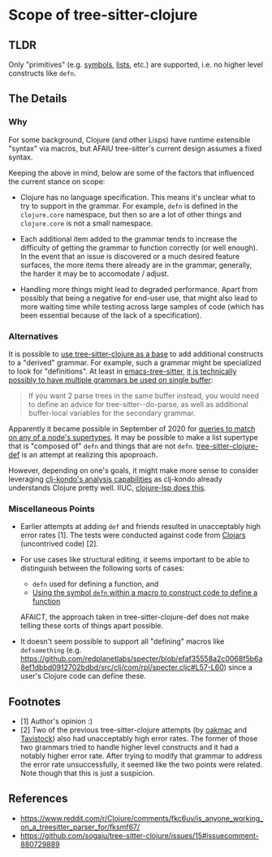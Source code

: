 # Scope of tree-sitter-clojure

## TLDR

Only "primitives"
(e.g. [symbols](https://github.com/sogaiu/tree-sitter-clojure/blob/c00293fb0cd5ce3a7005c0601e9b546c1ea73094/grammar.js#L280-L282),
[lists](https://github.com/sogaiu/tree-sitter-clojure/blob/c00293fb0cd5ce3a7005c0601e9b546c1ea73094/grammar.js#L307-L309),
etc.)  are supported, i.e. no higher level constructs like `defn`.

## The Details

### Why

For some background, Clojure (and other Lisps) have runtime extensible
"syntax" via macros, but AFAIU tree-sitter's current design assumes a
fixed syntax.

Keeping the above in mind, below are some of the factors that
influenced the current stance on scope:

* Clojure has no language specification.  This means it's unclear what
  to try to support in the grammar.  For example, `defn` is defined in
  the `clojure.core` namespace, but then so are a lot of other things
  and `clojure.core` is not a small namespace.

* Each additional item added to the grammar tends to increase the
  difficulty of getting the grammar to function correctly (or well
  enough).  In the event that an issue is discovered or a much desired
  feature surfaces, the more items there already are in the grammar,
  generally, the harder it may be to accomodate / adjust.

* Handling more things might lead to degraded performance.  Apart from
  possibly that being a negative for end-user use, that might also
  lead to more waiting time while testing across large samples of code
  (which has been essential because of the lack of a specification).

### Alternatives

It is possible to [use tree-sitter-clojure as a
base](https://github.com/tree-sitter/tree-sitter/issues/645) to add
additional constructs to a "derived" grammar.  For example, such a
grammar might be specialized to look for "definitions".  At least in
[emacs-tree-sitter](https://github.com/ubolonton/emacs-tree-sitter),
[it is technically possibly to have multiple grammars be used on
single
buffer](https://github.com/ubolonton/emacs-tree-sitter/discussions/129#discussioncomment-502836):

> If you want 2 parse trees in the same buffer instead, you would need
> to define an advice for tree-sitter--do-parse, as well as additional
> buffer-local variables for the secondary grammar.

Apparently it became possible in September of 2020 for [queries to
match on any of a node's
supertypes](https://github.com/tree-sitter/tree-sitter/pull/738).  It
may be possible to make a list supertype that is "composed of" `defn`
and things that are not `defn`.
[tree-sitter-clojure-def](https://github.com/sogaiu/tree-sitter-clojure-def)
is an attempt at realizing this apoproach.

However, depending on one's goals, it might make more sense to
consider leveraging [clj-kondo's analysis
capabilities](https://github.com/clj-kondo/clj-kondo/tree/master/analysis)
as clj-kondo already understands Clojure pretty well. IIUC,
[clojure-lsp does
this](https://github.com/clojure-lsp/clojure-lsp/blob/14724457f0d553795dfe16317d3ee6c5fc97d4ba/deps.edn#L21).

### Miscellaneous Points

* Earlier attempts at adding `def` and friends resulted in
unacceptably high error rates [1].  The tests were conducted against
code from [Clojars](https://clojars.org/) (uncontrived code) [2].

* For use cases like structural editing, it seems important to be able
  to distinguish between the following sorts of cases:
    * `defn` used for defining a function, and
    *  [Using the symbol `defn` within a macro to construct code to
       define a
       function](https://github.com/Raynes/conch/blob/685f2c73138f376f2aa0623053dfdaba350a04f4/src/me/raynes/conch.clj#L251-L252)

    AFAICT, the approach taken in tree-sitter-clojure-def does not
    make telling these sorts of things apart possible.

* It doesn't seem possible to support all "defining" macros like
  `defsomething`
  (e.g. https://github.com/redplanetlabs/specter/blob/efaf35558a2c0068f5b6a8ef1dbbd0912702bdbd/src/clj/com/rpl/specter.cljc#L57-L60)
  since a user's Clojure code can define these.

## Footnotes

* [1] Author's opinion :)
* [2] Two of the previous tree-sitter-clojure attempts (by
[oakmac](https://github.com/oakmac/tree-sitter-clojure) and
[Tavistock](https://github.com/Tavistock/tree-sitter-clojure)) also
had unacceptably high error rates.  The former of those two grammars
tried to handle higher level constructs and it had a notably higher
error rate.  After trying to modify that grammar to address the error
rate unsuccessfully, it seemed like the two points were related.  Note
though that this is just a suspicion.

## References

* https://www.reddit.com/r/Clojure/comments/fkc6uv/is_anyone_working_on_a_treesitter_parser_for/fksmf67/
* https://github.com/sogaiu/tree-sitter-clojure/issues/15#issuecomment-880729889

